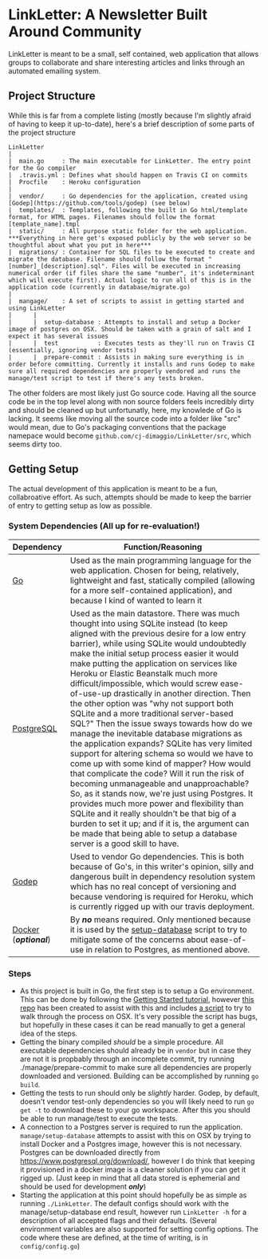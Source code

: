 # LinkLetter: A Newsletter Built Around Community

LinkLetter is meant to be a small, self contained, web application that allows groups to collaborate and share interesting articles and links through an automated emailing system.

## Project Structure
While this is far from a complete listing (mostly because I'm slightly afraid of having to keep it up-to-date), here's a brief description of some parts of the project structure
```
LinkLetter
|
|  main.go     : The main executable for LinkLetter. The entry point for the Go compiler
|  .travis.yml : Defines what should happen on Travis CI on commits
|  Procfile    : Heroku configuration
|
|  vendor/     : Go dependencies for the application, created using [Godep](https://github.com/tools/godep) (see below)
|  templates/  : Templates, following the built in Go html/template format, for HTML pages. Filenames should follow the format [template_name].tmpl
|  static/     : All purpose static folder for the web application. ***Everything in here get's exposed publicly by the web server so be thoughtful about what you put in here***
|  migrations/ : Container for SQL files to be executed to create and migrate the database. Filename should follow the format "[number]_[description].sql". Files will be executed in increasing numerical order (if files share the same "number", it's indeterminant which will execute first). Actual logic to run all of this is in the application code (currently in database/migrate.go)
|
|  mangage/    : A set of scripts to assist in getting started and using LinkLetter
|      |
|      |  setup-database : Attempts to install and setup a Docker image of postgres on OSX. Should be taken with a grain of salt and I expect it has several issues
|      |  test           : Executes tests as they'll run on Travis CI (essentially, ignoring vendor tests)
|      |  prepare-commit : Assists in making sure everything is in order before committing. Currently it installs and runs Godep to make sure all required dependencies are properly vendored and runs the manage/test script to test if there's any tests broken.
```
The other folders are most likely just Go source code. Having all the source code be in the top level along with non source folders feels incredibly dirty and should be cleaned up but unfortunatly, here, my knowlede of Go is lacking. It seems like moving all the source code into a folder like "src" would mean, due to Go's packaging conventions that the package namepace would become `github.com/cj-dimaggio/LinkLetter/src`, which seems dirty too.

## Getting Setup

The actual development of this application is meant to be a fun, collabroative effort. As such, attempts should be made to keep the barrier of entry to getting setup as low as possible.

### System Dependencies (All up for re-evaluation!)
| Dependency                                         | Function/Reasoning                                                                                                                                                                                                                                                                                                                                                                                                                                                                                                                                                                                                                                                                                                                                                                                                                                                                                                                                                                                                                                                                                                                |
|----------------------------------------------------|-----------------------------------------------------------------------------------------------------------------------------------------------------------------------------------------------------------------------------------------------------------------------------------------------------------------------------------------------------------------------------------------------------------------------------------------------------------------------------------------------------------------------------------------------------------------------------------------------------------------------------------------------------------------------------------------------------------------------------------------------------------------------------------------------------------------------------------------------------------------------------------------------------------------------------------------------------------------------------------------------------------------------------------------------------------------------------------------------------------------------------------|
| [Go](https://golang.org/)                          | Used as the main programming language for the web application. Chosen for being, relatively, lightweight and fast, statically compiled (allowing for a more self-contained application), and because I kind of wanted to learn it                                                                                                                                                                                                                                                                                                                                                                                                                                                                                                                                                                                                                                                                                                                                                                                                                                                                                                 |
| [PostgreSQL](https://www.postgresql.org/)          | Used as the main datastore. There was much thought into using SQLite instead (to keep aligned with the previous desire for a low entry barrier), while using SQLite would undoubtedly make the initial setup process easier it would make putting the application on services like Heroku or Elastic Beanstalk much more difficult/impossible, which would screw ease-of-use-up drastically in another direction. Then the other option was "why not support both SQLite and a more traditional server-based SQL?" Then the issue sways towards how do we manage the inevitable database migrations as the application expands? SQLite has very limited support for altering schema so would we have to come up with some kind of mapper? How would that complicate the code? Will it run the risk of becoming unmanageable and unapproachable? So, as it stands now, we're just using Postgres. It provides much more power and flexibility than SQLite and it really shouldn't be that big of a burden to set it up; and if it is, the argument can be made that being able to setup a database server is a good skill to have. |
| [Godep](https://github.com/tools/godep)            | Used to vendor Go dependencies. This is both because of Go's, in this writer's opinion, silly and dangerous built in dependency resolution system which has no real concept of versioning and because vendoring is required for Heroku, which is currently rigged up with our travis deployment.                                                                                                                                                                                                                                                                                                                                                                                                                                                                                                                                                                                                                                                                                                                                                                                                                                  |
| [Docker](https://www.docker.com/) (***optional***) | By ***no*** means required. Only mentioned because it is used by the [setup-database](https://github.com/cj-dimaggio/LinkLetter/blob/master/manage/setup-database) script to try to mitigate some of the concerns about ease-of-use in relation to Postgres, as mentioned above.                                                                                                                                                                                                                                                                                                                                                                                                                                                                                                                                                                                                                                                                                                                                                                                                                                                            |

### Steps
* As this project is built in Go, the first step is to setup a Go environment. This can be done by following the [Getting Started tutorial](https://golang.org/doc/install), however [this repo](https://github.com/cj-dimaggio/gopath) has been created to assist with this and includes [a script](https://github.com/cj-dimaggio/gopath/blob/master/manage/setup) to try to walk through the process on OSX. It's very possible the script has bugs, but hopefully in these cases it can be read manually to get a general idea of the steps.
* Getting the binary compiled *should* be a simple procedure. All executable dependencies should already be in `vendor` but in case they are not it is propbably through an incomplete commit, try running ./manage/prepare-commit to make sure all dependencies are properly downloaded and versioned. Building can be accomplished by running `go build`.
* Getting the tests to run should only be *slightly* harder. Godep, by default, doesn't vendor test-only dependencies so you will likely need to run `go get -t` to download these to your go workspace. After this you should be able to run manage/test to execute the tests.
* A connection to a Postgres server is required to run the application. `manage/setup-database` attempts to assist with this on OSX by trying to install Docker and a Postgres image, however this is not necessary. Postgres can be downloaded directly from https://www.postgresql.org/download/, however I do think that keeping it provisioned in a docker image is a cleaner solution if you can get it rigged up. (Just keep in mind that all data stored is ephemerial and should be used for development ***only***)
* Starting the application at this point should hopefully be as simple as running `./LinkLetter`. The default configs should work with the manage/setup-database end result, however run `LinkLetter -h` for a description of all accepted flags and their defaults. (Several environment variables are also supported for setting config options. The code where these are defined, at the time of writing, is in `config/config.go`)
